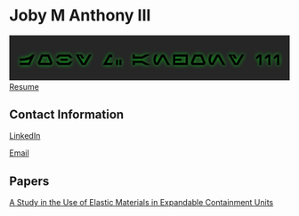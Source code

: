 # Joby M Anthony III
![](Images/Joby_M_Anthony_III-Aurabesh.jpg)
[Resume](https://github.com/jmanthony3/jmanthony3.github.io/blob/master/main.pdf)
## Contact Information
[LinkedIn](https://www.linkedin.com/in/joby-m-anthony-iii)

[Email](mailto:jmanthony1@liberty.edu)
## Papers
[A Study in the Use of Elastic Materials in Expandable Containment Units](https://digitalcommons.liberty.edu/montview/vol3/iss1/1)
